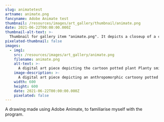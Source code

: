 ```yaml
---
slug: animatetest
artname: animate.png
fancyname: Adobe Animate test
thumbnail: /resources/images/art_gallery/thumbnail/animate.png
date: 2021-06-22T00:00:00.000Z
thumbnail-alt-text: >-
  Thumbnail for gallery item "animate.png". It depicts a closeup of a cartoon potted plant smiling at the viewer.
pixelated-thumbnail: false
images:
  - img1:
    src: /resources/images/art_gallery/animate.png
    filename: animate.png
    alt-text: >-
      A digital art piece depicting the cartoon potted plant Planty smiling and waving at the viewer.
    image-description: >-
      A digital art piece depicting an anthropomorphic cartoony potted plant. He is smiling and waving at the viewer with a placid expression on his face.
    width: 600
    height: 600
    date: 2021-06-22T00:00:00.000Z
    pixelated: false
---
```

<p>
	A drawing made using Adobe Animate, to familiarise myself with the program.
</p>
